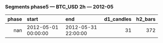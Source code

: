 ### Segments phase5 — BTC_USD 2h — 2012-05

|   phase | start               | end                 |   d1_candles |   h2_bars |
|--------:|:--------------------|:--------------------|-------------:|----------:|
|     nan | 2012-05-01 00:00:00 | 2012-05-31 22:00:00 |           31 |       372 |